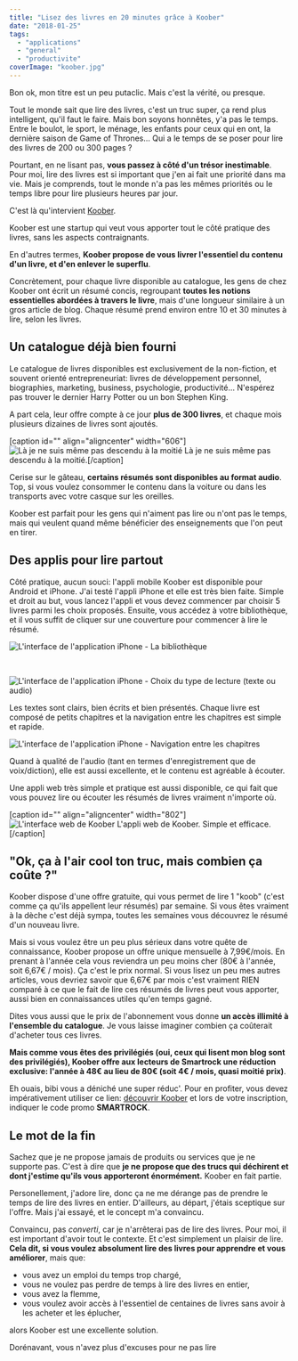 ```yaml
---
title: "Lisez des livres en 20 minutes grâce à Koober"
date: "2018-01-25"
tags:
  - "applications"
  - "general"
  - "productivite"
coverImage: "koober.jpg"
---
```


Bon ok, mon titre est un peu putaclic. Mais c'est la vérité, ou presque.

Tout le monde sait que lire des livres, c'est un truc super, ça rend plus intelligent, qu'il faut le faire. Mais bon soyons honnêtes, y'a pas le temps. Entre le boulot, le sport, le ménage, les enfants pour ceux qui en ont, la dernière saison de Game of Thrones… Qui a le temps de se poser pour lire des livres de 200 ou 300 pages ?

Pourtant, en ne lisant pas, **vous passez à côté d'un trésor inestimable**. Pour moi, lire des livres est si important que j'en ai fait une priorité dans ma vie. Mais je comprends, tout le monde n'a pas les mêmes priorités ou le temps libre pour lire plusieurs heures par jour.

C'est là qu'intervient [Koober](https://koober.com/).<!--more-->

Koober est une startup qui veut vous apporter tout le côté pratique des livres, sans les aspects contraignants.

En d'autres termes, **Koober propose de vous livrer l'essentiel du contenu d'un livre, et d'en enlever le superflu**.

Concrètement, pour chaque livre disponible au catalogue, les gens de chez Koober ont écrit un résumé concis, regroupant **toutes les notions essentielles abordées à travers le livre**, mais d'une longueur similaire à un gros article de blog. Chaque résumé prend environ entre 10 et 30 minutes à lire, selon les livres.

## Un catalogue déjà bien fourni

Le catalogue de livres disponibles est exclusivement de la non-fiction, et souvent orienté entrepreneuriat: livres de développement personnel, biographies, marketing, business, psychologie, productivité... N'espérez pas trouver le dernier Harry Potter ou un bon Stephen King.

A part cela, leur offre compte à ce jour **plus de 300 livres**, et chaque mois plusieurs dizaines de livres sont ajoutés.

\[caption id="" align="aligncenter" width="606"\]![Là je ne suis même pas descendu à la moitié](images/catalogue-koober.gif) Là je ne suis même pas descendu à la moitié.\[/caption\]

Cerise sur le gâteau, **certains résumés sont disponibles au format audio**. Top, si vous voulez consommer le contenu dans la voiture ou dans les transports avec votre casque sur les oreilles.

Koober est parfait pour les gens qui n'aiment pas lire ou n'ont pas le temps, mais qui veulent quand même bénéficier des enseignements que l'on peut en tirer.

## Des applis pour lire partout

Côté pratique, aucun souci: l'appli mobile Koober est disponible pour Android et iPhone. J'ai testé l'appli iPhone et elle est très bien faite. Simple et droit au but, vous lancez l'appli et vous devez commencer par choisir 5 livres parmi les choix proposés. Ensuite, vous accédez à votre bibliothèque, et il vous suffit de cliquer sur une couverture pour commencer à lire le résumé.

![L'interface de l'application iPhone - La bibliothèque](images/application-lire-livres-koober-1.jpeg)

 

![L'interface de l'application iPhone - Choix du type de lecture (texte ou audio)](images/application-lire-livres-koober-2.jpeg)

Les textes sont clairs, bien écrits et bien présentés. Chaque livre est composé de petits chapitres et la navigation entre les chapitres est simple et rapide.

![L'interface de l'application iPhone - Navigation entre les chapitres](images/application-lire-livres-koober-3.jpeg)

Quand à qualité de l'audio (tant en termes d'enregistrement que de voix/diction), elle est aussi excellente, et le contenu est agréable à écouter.

Une appli web très simple et pratique est aussi disponible, ce qui fait que vous pouvez lire ou écouter les résumés de livres vraiment n'importe où.

\[caption id="" align="aligncenter" width="802"\]![L'interface web de Koober](images/interface-web-koober.png) L'appli web de Koober. Simple et efficace.\[/caption\]

## "Ok, ça à l'air cool ton truc, mais combien ça coûte ?"

Koober dispose d'une offre gratuite, qui vous permet de lire 1 "koob" (c'est comme ça qu'ils appellent leur résumés) par semaine. Si vous êtes vraiment à la dèche c'est déjà sympa, toutes les semaines vous découvrez le résumé d'un nouveau livre.

Mais si vous voulez être un peu plus sérieux dans votre quête de connaissance, Koober propose un offre unique mensuelle à 7,99€/mois. En prenant à l'année cela vous reviendra un peu moins cher (80€ à l'année, soit 6,67€ / mois). Ça c'est le prix normal. Si vous lisez un peu mes autres articles, vous devriez savoir que 6,67€ par mois c'est vraiment RIEN comparé à ce que le fait de lire ces résumés de livres peut vous apporter, aussi bien en connaissances utiles qu'en temps gagné.

Dites vous aussi que le prix de l'abonnement vous donne **un accès illimité à l'ensemble du catalogue**. Je vous laisse imaginer combien ça coûterait d'acheter tous ces livres.

**Mais comme vous êtes des privilégiés (oui, ceux qui lisent mon blog sont des privilégiés), Koober offre aux lecteurs de Smartrock une réduction exclusive: l'année à 48€ au lieu de 80€ (soit 4€ / mois, quasi moitié prix)**.

Eh ouais, bibi vous a déniché une super réduc'. Pour en profiter, vous devez impérativement utiliser ce lien: [découvrir Koober](https://www.smartrock.fr/koober) et lors de votre inscription, indiquer le code promo **SMARTROCK**.

## Le mot de la fin

Sachez que je ne propose jamais de produits ou services que je ne supporte pas. C'est à dire que **je ne propose que des trucs qui déchirent et dont j'estime qu'ils vous apporteront énormément.** Koober en fait partie.

Personellement, j'adore lire, donc ça ne me dérange pas de prendre le temps de lire des livres en entier. D'ailleurs, au départ, j'étais sceptique sur l'offre. Mais j'ai essayé, et le concept m'a convaincu.

Convaincu, pas _converti_, car je n'arrêterai pas de lire des livres. Pour moi, il est important d'avoir tout le contexte. Et c'est simplement un plaisir de lire. **Cela dit, si vous voulez absolument lire des livres pour apprendre et vous améliorer**, mais que:

- vous avez un emploi du temps trop chargé,
- vous ne voulez pas perdre de temps à lire des livres en entier​,
- ​vous avez la flemme,
- vous voulez avoir accès à l'essentiel de centaines de livres sans avoir à les acheter et les éplucher,

alors Koober est une excellente solution.

Dorénavant, vous n'avez plus d'excuses pour ne pas lire
